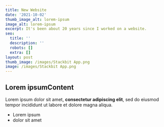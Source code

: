 ```yaml
---
title: New Website
date: '2021-10-02'
thumb_image_alt: lorem-ipsum
image_alt: lorem-ipsum
excerpt: It's been about 20 years since I worked on a website.
seo:
  title: ''
  description: ''
  robots: []
  extra: []
layout: post
thumb_image: /images/Stackbit App.png
image: /images/Stackbit App.png
---
```

## Lorem ipsumContent

Lorem ipsum dolor sit amet, **consectetur adipiscing elit**, sed do eiusmod tempor incididunt ut labore et dolore magna aliqua.

*   Lorem ipsum
*   dolor sit amet
